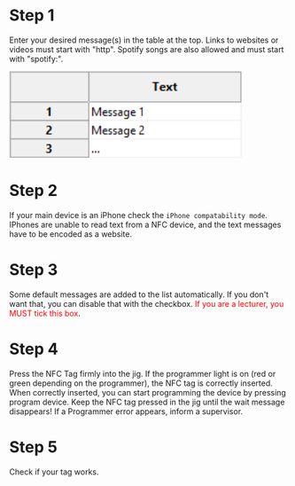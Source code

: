 [comment]: <> (pandoc -f gfm -t html manual.md -o manual.htm -s --metadata title="Manual")
[comment]: <> "LTeX: language=en-GB" 

# Step 1
Enter your desired message(s) in the table at the top. 
Links to websites or videos must start with "http".
Spotify songs are also allowed and must start with "spotify:".

![picture of the table](/pictures/manual_table.png)

# Step 2
If your main device is an iPhone check the ```iPhone compatability mode```. 
IPhones are unable to read text from a NFC device, and the text messages have to be encoded as a website.

# Step 3
Some default messages are added to the list automatically. 
If you don't want that, you can disable that with the checkbox.
<span style="color:red">If you are a lecturer, you MUST tick this box</span>.

# Step 4
Press the NFC Tag firmly into the jig. 
If the programmer light is on (red or green depending on the programmer), the NFC tag is correctly inserted.
When correctly inserted, you can start programming the device by pressing program device. 
Keep the NFC tag pressed in the jig until the wait message disappears!
If a Programmer error appears, inform a supervisor.

# Step 5
Check if your tag works.